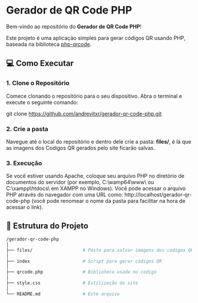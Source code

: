 # Gerador de QR Code PHP

Bem-vindo ao repositório do **Gerador de QR Code PHP**!

Este projeto é uma aplicação simples para gerar códigos QR usando PHP, baseada na biblioteca [php-qrcode](https://github.com/psyon/php-qrcode).

## 💻 Como Executar

### 1. Clone o Repositório

Comece clonando o repositório para o seu dispositivo. Abra o terminal e execute o seguinte comando:

git clone https://github.com/andrevitxr/gerador-qr-code-php.git

### 2. Crie a pasta

Navegue até o local do repositório e dentro dele crie a pasta: **files/**, é lá que as imagens dos Codigos QR gerados pelo site ficarão salvas.

### 3. Execução

Se você estiver usando Apache, coloque seu arquivo PHP no diretório de documentos do servidor (por exemplo, C:\wamp64\www\ ou C:\xampp\htdocs\ em XAMPP no Windows). Você pode acessar o arquivo PHP através do navegador com uma URL como: http://localhost/gerador-qr-code-php (você pode renomear o nome da pasta para facilitar na hora de acessar o link).

## 📁 Estrutura do Projeto

```bash
/gerador-qr-code-php
│
├── files/                   # Pasta para salvar imagens dos códigos QR
│
├── index                    # Script para gerar códigos QR
│ 
├── qrcode.php               # Biblioteca usada no codigo
│
├── style.css                # Estilização do site
│
└── README.md                # Este arquivo
